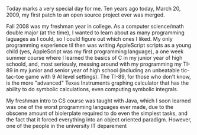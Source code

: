 Today marks a very special day for me. Ten years ago today, March 20, 2009, my
first patch to an open source project ever was merged.

Fall 2008 was my freshman year in college. As a computer science/math double
major (at the time), I wanted to learn about as many programming laguages as I
could, so I could figure out which ones I liked. My only programming
experience til then was writing AppleScript scripts as a young child (yes,
AppleScript was my first programming language), a one week summer course where
I learned the basics of C in my junior year of high schoold, and, most
seriously, messing around with my programming my TI-89 in my junior and senior
year of high school (including an unbeatable tic-tac-toe game with 9 AI level
settings). The TI-89, for those who don't know, is the more "advanced" Texas
Instruments graphing calculator that has the ability to do symbolic
calculations, even computing symbolic integrals.

My freshman intro to CS course was taught with Java, which I soon learned was
one of the worst programming languages ever made, due to the obscene amount of
biolerplate required to do even the simplest tasks, and the fact that it
forced everything into an object oriented paradigm. However, one of the people
in the university IT deparement 
